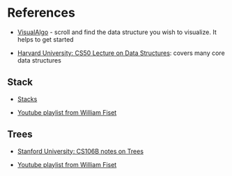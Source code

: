 # References

- [VisualAlgo](https://visualgo.net/en) - scroll and find the data structure you wish to visualize. It helps to get started

- [Harvard University: CS50 Lecture on Data Structures](https://cs50.harvard.edu/x/2024/weeks/5/): covers many core data structures

## Stack

- [Stacks](https://www.cs.usfca.edu/~galles/visualization/StackArray.html)

- [Youtube playlist from William Fiset](https://www.youtube.com/playlist?list=PLDV1Zeh2NRsC0FVi9Rshi-5fFU1QwcFQ1)

## Trees
- [Stanford University: CS106B notes on Trees](https://web.stanford.edu/class/archive/cs/cs106b/cs106b.1218/section/section7/)

- [Youtube playlist from William Fiset](https://www.youtube.com/playlist?list=PLDV1Zeh2NRsCYY48kOkeLQ-cg9-eqInzs)